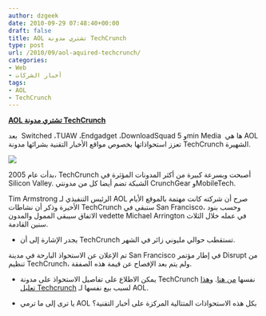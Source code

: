 ```yaml
---
author: dzgeek
date: 2010-09-29 07:48:40+00:00
draft: false
title: AOL تشتري مدونة TechCrunch
type: post
url: /2010/09/aol-aquired-techcrunch/
categories:
- Web
- أخبار الشركات
tags:
- AOL
- TechCrunch
---
```


**[AOL تشتري مدونة TechCrunch](https://www.it-scoop.com/2010/09/aol-aquired-techcrunch/)**




بعد  Switched ،TUAW ،Endgadget ،DownloadSquad و 5min Media  ها هي AOL تعزز استحواذاتها بخصوص مواقع الأخبار التقنية بشرائها مدونة TechCrunch الشهيرة.


[![](https://www.it-scoop.com/wp-content/uploads/2010/09/AOLandTechCrunch.jpg)
](https://www.it-scoop.com/2010/09/aol-aquired-techcrunch/)

بدأت عام 2005، TechCrunch أصبحت وبسرعة كبيرة من أكثر المدونات المؤثرة في Silicon Valley. الشبكة تضم أيضا كل من مدونتي CrunchGear وMobileTech.

Tim Armstrong الرئيس التنفيذي لـ AOL صرح أن شركته كانت مهتمة بالموقع الأيام الأخيرة وذكر أن نشاطات TechCrunch ستبقى في San Francisco، وحسب بنود الاتفاق سيبقى الممول والمدون vedette Michael Arrington في عمله خلال الثلاث سنين القادمة.

- يجدر الإشارة إلى أن TechCrunch تستقطب حوالي مليوني زائر في الشهر.

تم الإعلان عن الاستحواذ البارحة في مدينة San Francisco في إطار مؤتمر Disrupt من تنظيم TechCrunch، ولم يتم بعد الإفصاح عن قيمة هذه الصفقة.

- يمكن الاطلاع على تفاصيل الاستحواذ على مدونة TechCrunch نفسها [من هنا](http://techcrunch.com/2010/09/28/tim-armstrong-we-got-techcrunch/). و[هذا تعليل Techcrunch](http://techcrunch.com/2010/09/28/why-we-sold-techcrunch-to-aol-and-where-we-go-from-here/) لسبب بيع نفسها لـ AOL.

- يا ترى إلى ما ترمي AOL بكل هذه الاستحواذات المتتالية المركزة على أخبار التقنية؟
